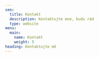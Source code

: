 ```yaml
---
seo:
  title: Kontakt
  description: Kontaktujte mne, budu rád
  type: website
menu:
  main:
    name: Kontakt
    weight: 5
heading: Kontaktujte mě
---
```

